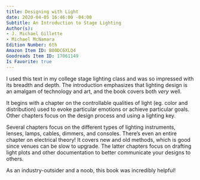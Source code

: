 ```yaml
---
title: Designing with Light
date: 2020-04-05 16:46:00 -04:00
Subtitle: An Introduction to Stage Lighting
Author(s):
- J. Michael Gillette
- Michael McNamara
Edition Number: 6th
Amazon Item ID: B00DC6XLQ4
Goodreads Item ID: 17061149
Is Favorite: true
---
```


I used this text in my college stage lighting class and was so impressed with its breadth and depth. The introduction emphasizes that lighting design is an amalgam of technology and art, and the book covers both *very* well.

It begins with a chapter on the controllable qualities of light (eg. color and distribution) used to evoke particular emotions or achieve particular goals. Other chapters focus on the design process and using a lighting key.

Several chapters focus on the different types of lighting instruments, lenses, lamps, cables, dimmers, and consoles. There’s even an entire chapter on electrical theory! It covers new and old methods, which is good since venues can be slow to upgrade. The latter chapters focus on drafting light plots and other documentation to better communicate your designs to others.

As an industry-outsider and a noob, this book was incredibly helpful!